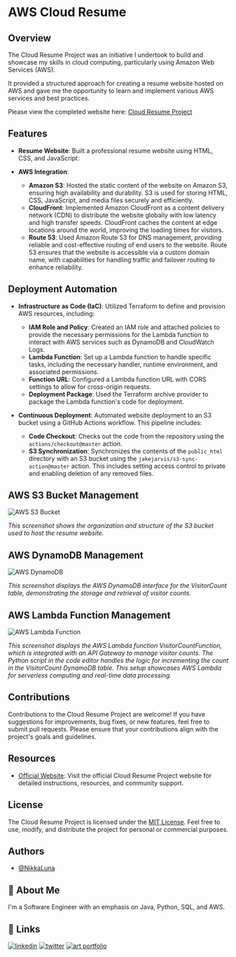 # AWS Cloud Resume

## Overview
The Cloud Resume Project was an initiative I undertook to build and showcase my skills in cloud computing, particularly using Amazon Web Services (AWS). 

It provided a structured approach for creating a resume website hosted on AWS and gave me the opportunity to learn and implement various AWS services and best practices.

Please view the completed website here: [Cloud Resume Project](https://andreahayes-cloudresumechallenge.com)


## Features

- **Resume Website**: Built a professional resume website using HTML, CSS, and JavaScript.

- **AWS Integration**: 
  - **Amazon S3**: Hosted the static content of the website on Amazon S3, ensuring high availability and durability. S3 is used for storing HTML, CSS, JavaScript, and media files securely and efficiently.
  - **CloudFront**: Implemented Amazon CloudFront as a content delivery network (CDN) to distribute the website globally with low latency and high transfer speeds. CloudFront caches the content at edge locations around the world, improving the loading times for visitors.
  - **Route 53**: Used Amazon Route 53 for DNS management, providing reliable and cost-effective routing of end users to the website. Route 53 ensures that the website is accessible via a custom domain name, with capabilities for handling traffic and failover routing to enhance reliability.

## Deployment Automation

- **Infrastructure as Code (IaC)**: Utilized Terraform to define and provision AWS resources, including:
  - **IAM Role and Policy**: Created an IAM role and attached policies to provide the necessary permissions for the Lambda function to interact with AWS services such as DynamoDB and CloudWatch Logs.
  - **Lambda Function**: Set up a Lambda function to handle specific tasks, including the necessary handler, runtime environment, and associated permissions.
  - **Function URL**: Configured a Lambda function URL with CORS settings to allow for cross-origin requests.
  - **Deployment Package**: Used the Terraform archive provider to package the Lambda function's code for deployment.
  
- **Continuous Deployment**: Automated website deployment to an S3 bucket using a GitHub Actions workflow. This pipeline includes:
  - **Code Checkout**: Checks out the code from the repository using the `actions/checkout@master` action.
  - **S3 Synchronization**: Synchronizes the contents of the `public_html` directory with an S3 bucket using the `jakejarvis/s3-sync-action@master` action. This includes setting access control to private and enabling deletion of any removed files.



## AWS S3 Bucket Management

![AWS S3 Bucket](https://github.com/NikkaLuna/Cloud_Resume_Challenge/blob/main/S3.png)

*This screenshot shows the organization and structure of the S3 bucket used to host the resume website.*

## AWS DynamoDB Management

![AWS DynamoDB](https://github.com/NikkaLuna/Cloud_Resume_Challenge/blob/main/DynamoDB.png)

*This screenshot displays the AWS DynamoDB interface for the VisitorCount table, demonstrating the storage and retrieval of visitor counts.*


## AWS Lambda Function Management

![AWS Lambda Function](https://github.com/NikkaLuna/Cloud_Resume_Challenge/blob/main/Lambda1.png)

*This screenshot displays the AWS Lambda function VisitorCountFunction, which is integrated with an API Gateway to manage visitor counts. The Python script in the code editor handles the logic for incrementing the count in the VisitorCount DynamoDB table. This setup showcases AWS Lambda for serverless computing and real-time data processing.*


## Contributions
Contributions to the Cloud Resume Project are welcome! If you have suggestions for improvements, bug fixes, or new features, feel free to submit pull requests. Please ensure that your contributions align with the project's goals and guidelines.

## Resources
- [Official Website](https://cloudresumechallenge.dev/): Visit the official Cloud Resume Project website for detailed instructions, resources, and community support.

## License
The Cloud Resume Project is licensed under the [MIT License](LICENSE). Feel free to use, modify, and distribute the project for personal or commercial purposes.


## Authors

- [@NikkaLuna](https://github.com/NikkaLuna)


## 🚀 About Me
I'm a Software Engineer with an emphasis on Java, Python, SQL, and AWS.  


## 🔗 Links
[![linkedin](https://img.shields.io/badge/linkedin-0A66C2?style=for-the-badge&logo=linkedin&logoColor=white)](https://www.linkedin.com/in/andrea-hayes-msml/)
[![twitter](https://img.shields.io/badge/twitter-1DA1F2?style=for-the-badge&logo=twitter&logoColor=white)](https://twitter.com/AHayes_Ninja_)
[![art portfolio](https://img.shields.io/badge/my_art-888?style=for-the-badge&logo=ko-fi&logoColor=white)](https://andreachristinehayes.wixsite.com/andreahayesart/)
